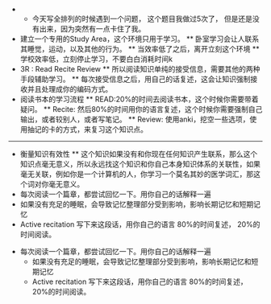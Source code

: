 * * 今天写全排列的时候遇到一个问题， 这个题目我做过5次了， 但是还是没有出来，因为突然有一点卡住了我。
* 建立一个专用的Study Area，这个环境只用于学习。
** 卧室学习会让人联系其睡觉，运动，以及其他的行为。
** 当效率低了之后，离开立刻这个环境
** 学校效率低，立刻停止学习，不要白白消耗时间k
* 3R : Read Recite Review
** 所以阅读知识单纯的接受信息，需要其他的两种手段辅助学习。
** 每次接受信息之后，用自己的话复述，这会让知识强制接收并且处理成你的编码方式。
* 阅读书本的学习流程
** READ:20%的时间去阅读书本，这个时候你需要带着疑问。
** Recite: 然后80%的时间用你的语言复述，这个时候你需要强制自己输出，或者较别人，或者写笔记。
** Review: 使用anki，挖空一些选项，使用抽记的卡的方式，来复习这个知识点。
***
* 衡量知识有效性
** 这个知识如果没有和你现在任何知识产生联系，那么这个知识点毫无意义，所以永远找这个知识和你自己本身知识体系的关联性，如果毫无关联，例如你是一个计算机的人，你学习一个莫名其妙的医学词汇，那这个词对你毫无意义。
* 每次阅读一个篇章，都尝试回忆一下。用你自己的话解释一遍
* 如果没有充足的睡眠，会导致记忆整理部分受到影响，影响长期记忆和短期记忆
* Active recitation  写下来这段话，用你自己的语言 80%的时间复述， 20%的时间阅读。
- 每次阅读一个篇章，都尝试回忆一下。用你自己的话解释一遍
  * 如果没有充足的睡眠，会导致记忆整理部分受到影响，影响长期记忆和短期记忆
  * Active recitation  写下来这段话，用你自己的语言 80%的时间复述， 20%的时间阅读。